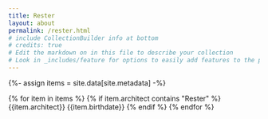```yaml
---
title: Rester
layout: about
permalink: /rester.html
# include CollectionBuilder info at bottom
# credits: true
# Edit the markdown on in this file to describe your collection
# Look in _includes/feature for options to easily add features to the page
---
```


{%- assign items = site.data[site.metadata] -%}

{% for item in items %}
{% if item.architect contains "Rester" %}
{{item.architect}}
{{item.birthdate}}
{% endif %}
{% endfor %}